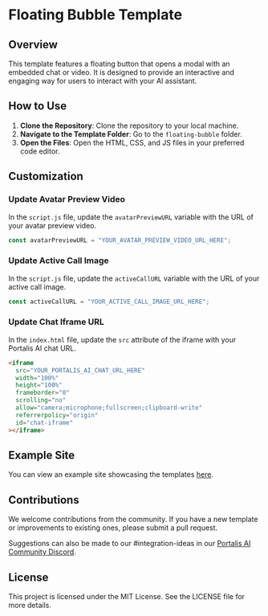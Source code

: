 # Floating Bubble Template

## Overview

This template features a floating button that opens a modal with an embedded chat or video. It is designed to provide an interactive and engaging way for users to interact with your AI assistant.

## How to Use

1. **Clone the Repository**: Clone the repository to your local machine.
2. **Navigate to the Template Folder**: Go to the `floating-bubble` folder.
3. **Open the Files**: Open the HTML, CSS, and JS files in your preferred code editor.

## Customization

### Update Avatar Preview Video

In the `script.js` file, update the `avatarPreviewURL` variable with the URL of your avatar preview video.

```javascript
const avatarPreviewURL = "YOUR_AVATAR_PREVIEW_VIDEO_URL_HERE";
```

### Update Active Call Image

In the `script.js` file, update the `activeCallURL` variable with the URL of your active call image.

```javascript
const activeCallURL = "YOUR_ACTIVE_CALL_IMAGE_URL_HERE";
```

### Update Chat Iframe URL

In the `index.html` file, update the `src` attribute of the iframe with your Portalis AI chat URL.

```html
<iframe
  src="YOUR_PORTALIS_AI_CHAT_URL_HERE"
  width="100%"
  height="100%"
  frameborder="0"
  scrolling="no"
  allow="camera;microphone;fullscreen;clipboard-write"
  referrerpolicy="origin"
  id="chat-iframe"
></iframe>
```

## Example Site

You can view an example site showcasing the templates [here](https://emmanuelahonle1.github.io/portalisAI-avatar-templates/).

## Contributions

We welcome contributions from the community. If you have a new template or improvements to existing ones, please submit a pull request.

Suggestions can also be made to our #integration-ideas in our [Portalis AI Community Discord](https://discord.gg/54f3uz99).

## License

This project is licensed under the MIT License. See the LICENSE file for more details.
